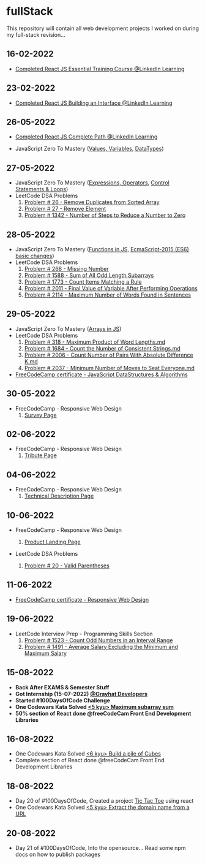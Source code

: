 # fullStack

This repository will contain all web development projects I worked on during my full-stack revision...

## 16-02-2022

- [Completed React JS Essential Training Course @LinkedIn Learning](/certificates/React.js%20Essential%20Training.pdf)

## 23-02-2022

- [Completed React JS Building an Interface @LinkedIn Learning](/certificates/React.js%20Building%20an%20Interface.pdf)
  

## 26-05-2022

- [Completed React JS Complete Path @LinkedIn Learning](/certificates/ReactJS_Complete_Path.png)

- JavaScript Zero To Mastery ([Values, Variables](/JavaScript%20Zero%20To%20Mastery/values_variables.md), [DataTypes](/JavaScript%20Zero%20To%20Mastery/datatypes.md))


## 27-05-2022

- JavaScript Zero To Mastery ([Expressions, Operators](/JavaScript%20Zero%20To%20Mastery/expressions_operators.md), [Control Statements & Loops](/JavaScript%20Zero%20To%20Mastery/controlStatements_loops.md))
- LeetCode DSA Problems 
  1. [Problem # 26 - Remove Duplicates from Sorted Array](/LeetCodeDSA/26.%20Remove%20Duplicates%20from%20Sorted%20Array.md)
  2. [Problem # 27 - Remove Element](/LeetCodeDSA/27.%20Remove%20Element.md)
  3. [Problem # 1342 - Number of Steps to Reduce a Number to Zero](/LeetCodeDSA/1342.%20Number%20of%20Steps%20to%20Reduce%20a%20Number%20to%20Zero.md)

## 28-05-2022

- JavaScript Zero To Mastery ([Functions in JS](/JavaScript%20Zero%20To%20Mastery/functions.md), [EcmaScript-2015 (ES6) basic changes](/JavaScript%20Zero%20To%20Mastery/ecmascript_2015.md))
- LeetCode DSA Problems
  1. [Problem # 268 - Missing Number](/LeetCodeDSA/268.%20Missing%20Number.md) 
  2. [Problem # 1588 - Sum of All Odd Length Subarrays](/LeetCodeDSA/1588.%20Sum%20of%20All%20Odd%20Length%20Subarrays.md) 
  3. [Problem # 1773 - Count Items Matching a Rule](/LeetCodeDSA/1773.%20Count%20Items%20Matching%20a%20Rule.md) 
  4. [Problem # 2011 - Final Value of Variable After Performing Operations](/LeetCodeDSA/2011.%20Final%20Value%20of%20Variable%20After%20Performing%20Operations.md) 
  5. [Problem # 2114 - Maximum Number of Words Found in Sentences](/LeetCodeDSA/2114.%20Maximum%20Number%20of%20Words%20Found%20in%20Sentences.md) 

## 29-05-2022

- JavaScript Zero To Mastery ([Arrays in JS](/JavaScript%20Zero%20To%20Mastery/arrays.md))
- LeetCode DSA Problems
  1. [Problem # 318 - Maximum Product of Word Lengths.md](/LeetCodeDSA/318.%20Maximum%20Product%20of%20Word%20Lengths.md) 
  2. [Problem # 1684 - Count the Number of Consistent Strings.md](/LeetCodeDSA/1684.%20Count%20the%20Number%20of%20Consistent%20Strings.md) 
  3. [Problem # 2006 - Count Number of Pairs With Absolute Difference K.md](/LeetCodeDSA/2006.%20Count%20Number%20of%20Pairs%20With%20Absolute%20Difference%20K.md) 
  4. [Problem # 2037 - Minimum Number of Moves to Seat Everyone.md](/LeetCodeDSA/2037.%20Minimum%20Number%20of%20Moves%20to%20Seat%20Everyone.md)
- [FreeCodeCamp certificate - JavaScript DataStructures & Algorithms](/certificates/freecodecamp_js_dsa.jpg)

## 30-05-2022

- FreeCodeCamp - Responsive Web Design 
  1. [Survey Page](/freeCodeCamp/Responsive%20Web%20Design/Survey%20Form/index.html)

## 02-06-2022

- FreeCodeCamp - Responsive Web Design 
  1. [Tribute Page](/freeCodeCamp/Responsive%20Web%20Design/Tribute%20Page/index.html)

## 04-06-2022

- FreeCodeCamp - Responsive Web Design 
  1. [Technical Description Page](/freeCodeCamp/Responsive%20Web%20Design/Technical%20Description%20Page/index.html)

## 10-06-2022

- FreeCodeCamp - Responsive Web Design 
  1. [Product Landing Page](/freeCodeCamp/Responsive%20Web%20Design/Product%20Landing%20Page/index.html)

- LeetCode DSA Problems
  1. [Problem # 20 - Valid Parentheses](/LeetCodeDSA/Interview%20Prep/20.%20Valid%20Parentheses.md)

## 11-06-2022

- [FreeCodeCamp certificate - Responsive Web Design](/certificates/freecodecamp_responsive_web_design.jpg)

## 19-06-2022

- LeetCode Interview Prep - Programming Skills Section
    1. [Problem # 1523 - Count Odd Numbers in an Interval Range](/LeetCodeDSA/Interview%20Prep/Programming%20Skills/1523.%20Count%20Odd%20Numbers%20in%20an%20Interval%20Range.md)
    2. [Problem # 1491 - Average Salary Excluding the Minimum and Maximum Salary](/LeetCodeDSA/Interview%20Prep/Programming%20Skills/1491.%20Average%20Salary%20Excluding%20the%20Minimum%20and%20Maximum%20Salary.md)

## 15-08-2022

- **Back After EXAMS & Semester Stuff**
- **Got Internship (15-07-2022) [@Grayhat Developers](https://grayhat.com.pk)**
- **Started #100DaysOfCode Challenge**
- **One Codewars Kata Solved [<5 kyu> Maximum subarray sum](/Codewars/maximum-subarray-sum.md)**
- **50% section of React done @freeCodeCam Front End Development Libraries**

## 16-08-2022

- One Codewars Kata Solved [<6 kyu> Build a pile of Cubes](/Codewars/build-pile-of-cube.md)
- Complete section of React done @freeCodeCam Front End Development Libraries

## 18-08-2022

- Day 20 of #100DaysOfCode, Created a project [Tic Tac Toe](/projects/tic-tac-toe/) using react
- One Codewars Kata Solved [<5 kyu> Extract the domain name from a URL](/Codewars/extract-domain-name-from-url.md)

## 20-08-2022

- Day 21 of #100DaysOfCode, Into the opensource... Read some npm docs on how to publish packages
